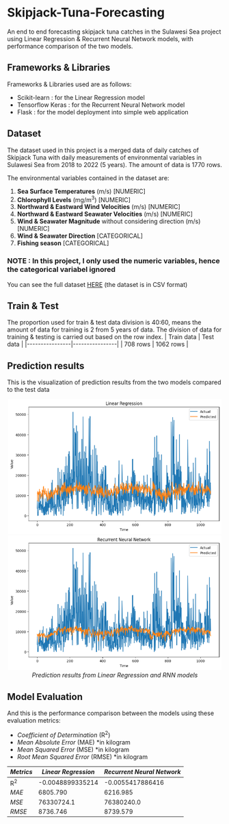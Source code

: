 # Skipjack-Tuna-Forecasting

An end to end forecasting skipjack tuna catches in the Sulawesi Sea project using Linear Regression & Recurrent Neural Network models, with performance comparison of the two models.

## Frameworks & Libraries
Frameworks & Libraries used are as follows:
* Scikit-learn : for the Linear Regression model
* Tensorflow Keras : for the Recurrent Neural Network model
* Flask : for the model deployment into simple web application

## Dataset
The dataset used in this project is a merged data of daily catches of Skipjack Tuna with daily measurements of environmental variables in Sulawesi Sea from 2018 to 2022 (5 years). The amount of data is 1770 rows.

The environmental variables contained in the dataset are:   
1. **Sea Surface Temperatures** (m/s) [NUMERIC]   
2. **Chlorophyll Levels** (mg/m<sup>3</sup>) [NUMERIC] 
3. **Northward & Eastward Wind Velocities** (m/s) [NUMERIC] 
4. **Northward & Eastward Seawater Velocities** (m/s) [NUMERIC]
5. **Wind & Seawater Magnitude** without considering direction (m/s) [NUMERIC]
6. **Wind & Seawater Direction** [CATEGORICAL]
7. **Fishing season** [CATEGORICAL]   

### NOTE : **In this project, I only used the numeric variables, hence the categorical variabel ignored**

You can see the full dataset [HERE](https://drive.google.com/file/d/1wMW3ljotmVUdqro7FFo9lgt8AQp015mC/view?usp=sharing) (the dataset is in CSV format)

## Train & Test
The proportion used for train & test data division is 40:60, means the amount of data for training is 2 from 5 years of data. The division of data for training & testing is carried out based on the row index.
|   Train data   |   Test data    |
|----------------|----------------|
|    708 rows    |   1062 rows    |

## Prediction results
This is the visualization of prediction results from the two models compared to the test data
<p align="center">
  <img src="Prediksi Cakalang/figures/hasil prediksi LINREG.png" width="500" alt="accessibility text">
  <img src="Prediksi Cakalang/figures/hasil prediksi RNN.png" width="500" alt="accessibility text">
  <br>
  <em>Prediction results from Linear Regression and RNN models</em>
</p>

## Model Evaluation
And this is the performance comparison between the models using these evaluation metrics: 
* *Coefficient of Determination* (R<sup>2</sup>)
* *Mean Absolute Error* (MAE) *in kilogram
* *Mean Squared Error* (MSE) *in kilogram
* *Root Mean Squared Error* (RMSE) *in kilogram

|     *Metrics*     | *Linear Regression* | *Recurrent Neural Network* |
|-------------------|---------------------|----------------------------|
|   R<sup>2</sup>   |  -0.0048899335214   |      -0.0055417886416      |
|       *MAE*       |      6805.790       |          6216.985          |
|       *MSE*       |     76330724.1      |         76380240.0         |
|       *RMSE*      |      8736.746       |          8739.579          |


